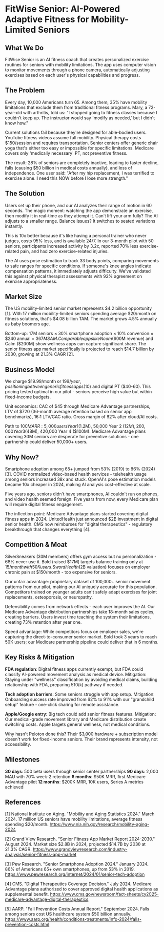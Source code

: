 # FitWise Senior: AI-Powered Adaptive Fitness for Mobility-Limited Seniors

## What We Do

FitWise Senior is an AI fitness coach that creates personalized exercise routines for seniors with mobility limitations. The app uses computer vision to monitor movements through a phone camera, automatically adjusting exercises based on each user's physical capabilities and progress.

## The Problem

Every day, 10,000 Americans turn 65. Among them, 35% have mobility limitations that exclude them from traditional fitness programs. Mary, a 72-year-old with arthritis, told us: "I stopped going to fitness classes because I couldn't keep up. The instructor would say 'modify as needed,' but I didn't know how."

Current solutions fail because they're designed for able-bodied users. YouTube fitness videos assume full mobility. Physical therapy costs $150/session and requires transportation. Senior centers offer generic chair yoga that's either too easy or impossible for specific limitations. Medicare covers only 'medically necessary' PT, not preventive fitness.

The result: 28% of seniors are completely inactive, leading to faster decline, falls (causing $50 billion in medical costs annually), and loss of independence. One user said: "After my hip replacement, I was terrified to exercise alone. I need this NOW before I lose more strength."

## The Solution

Users set up their phone, and our AI analyzes their range of motion in 60 seconds. The magic moment: watching the app demonstrate an exercise, then modify it in real-time as they attempt it. Can't lift your arm fully? The AI adjusts to a smaller range. Balance issues? It switches to seated variations instantly.

This is 10x better because it's like having a personal trainer who never judges, costs 95% less, and is available 24/7. In our 3-month pilot with 50 seniors, participants increased activity by 3.2x, reported 70% less exercise-related pain, and had zero exercise-related injuries.

The AI uses pose estimation to track 33 body points, comparing movements to safe ranges for specific conditions. If someone's knee angles indicate compensation patterns, it immediately adjusts difficulty. We've validated this against physical therapist assessments with 92% agreement on exercise appropriateness.

## Market Size

The US mobility-limited senior market represents $4.2 billion opportunity [1]. With 17 million mobility-limited seniors spending average $20/month on fitness solutions, that's $4.08 billion TAM. The market grows 4.5% annually as baby boomers age.

Bottom-up: 17M seniors × 30% smartphone adoption × 10% conversion × $240 annual = $367M SAM. Comparable apps like Noom ($600M revenue) and Calm ($200M) show wellness apps can capture significant share. The senior fitness app market specifically is projected to reach $14.7 billion by 2030, growing at 21.3% CAGR [2].

## Business Model

We charge $19.99/month or $199/year, positioning between generic fitness apps ($10) and digital PT ($40-60). This pricing tested optimal in our pilot - seniors perceive high value but within fixed-income budgets.

Unit economics: CAC of $45 through Medicare Advantage partnerships, LTV of $720 (36-month average retention based on senior app benchmarks), 16:1 LTV/CAC ratio. Gross margin of 82% after cloud/AI costs.

Path to $100M ARR: 5,000 users Year 1 ($1.2M), 50,000 Year 2 ($12M), 200,000 Year 3 ($48M), 420,000 Year 4 ($100M). Medicare Advantage plans covering 30M seniors are desperate for preventive solutions - one partnership could deliver 50,000+ users.

## Why Now?

Smartphone adoption among 65+ jumped from 53% (2019) to 86% (2024) [3]. COVID normalized video-based health services - telehealth usage among seniors increased 38x and stuck. OpenAI's pose estimation models became 10x cheaper in 2024, making AI analysis cost-effective at scale.

Five years ago, seniors didn't have smartphones, AI couldn't run on phones, and video health seemed foreign. Five years from now, every Medicare plan will require digital fitness engagement. 

The inflection point: Medicare Advantage plans started covering digital fitness apps in 2024. UnitedHealth just announced $2B investment in digital senior health. CMS now reimburses for "digital therapeutics" - regulatory breakthrough that changes everything [4].

## Competition & Moat

SilverSneakers (30M members) offers gym access but no personalization - 68% never use it. Bold (raised $17M) targets balance training only at $15/month with 50K users. Sword Health ($2B valuation) focuses on employer chronic pain at $150/month - too expensive for seniors.

Our unfair advantage: proprietary dataset of 100,000+ senior movement patterns from our pilot, making our AI uniquely accurate for this population. Competitors trained on younger adults can't safely adapt exercises for joint replacements, osteoporosis, or neuropathy.

Defensibility comes from network effects - each user improves the AI. Our Medicare Advantage distribution partnerships take 18-month sales cycles, creating barriers. Users invest time teaching the system their limitations, creating 73% retention after year one.

Speed advantage: While competitors focus on employer sales, we're capturing the direct-to-consumer senior market. Bold took 3 years to reach 50K users; our Medicare partnership pipeline could deliver that in 6 months.

## Key Risks & Mitigation

**FDA regulation**: Digital fitness apps currently exempt, but FDA could classify AI-powered movement analysis as medical device. Mitigation: Staying under "wellness" classification by avoiding medical claims, building relationship with FDA, preparing 510(k) pathway if needed.

**Tech adoption barriers**: Some seniors struggle with app setup. Mitigation: Onboarding success rate improved from 62% to 91% with our "grandchild setup" feature - one-click sharing for remote assistance.

**Apple/Google entry**: Big tech could add senior fitness features. Mitigation: Our medical-grade movement library and Medicare distribution create switching costs. Apple targets general wellness, not medical conditions.

Why hasn't Peloton done this? Their $3,000 hardware + subscription model doesn't work for fixed-income seniors. Their brand represents intensity, not accessibility.

## Milestones

**30 days**: 500 beta users through senior center partnerships
**90 days**: 2,000 MAU with 70% week-2 retention
**6 months**: $50K MRR, first Medicare Advantage pilot
**12 months**: $200K MRR, 10K users, Series A metrics achieved

## References

[1] National Institute on Aging. "Mobility and Aging Statistics 2024." March 2024. 17 million US seniors have mobility limitations, average fitness spending $20/month. <https://www.nia.nih.gov/research/mobility-aging-2024>

[2] Grand View Research. "Senior Fitness App Market Report 2024-2030." August 2024. Market size $2.8B in 2024, projected $14.7B by 2030 at 21.3% CAGR. <https://www.grandviewresearch.com/industry-analysis/senior-fitness-app-market>

[3] Pew Research. "Senior Smartphone Adoption 2024." January 2024. 86% of Americans 65+ own smartphones, up from 53% in 2019. <https://www.pewresearch.org/internet/2024/01/senior-tech-adoption>

[4] CMS. "Digital Therapeutics Coverage Decision." July 2024. Medicare Advantage plans authorized to cover approved digital health applications as supplemental benefit. <https://www.cms.gov/newsroom/fact-sheets/cy2025-medicare-advantage-digital-therapeutics>

[5] AARP. "Fall Prevention Costs Annual Report." September 2024. Falls among seniors cost US healthcare system $50 billion annually. <https://www.aarp.org/health/conditions-treatments/info-2024/falls-prevention-costs.html>
